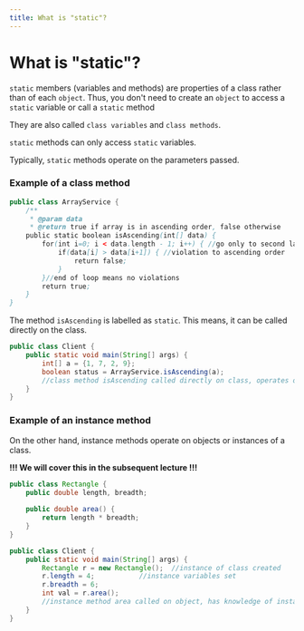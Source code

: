 ```yaml
---
title: What is "static"?
---
```


# What is "static"?

`static` members (variables and methods) are properties of a class rather than of each `object`. Thus, you don't need to create an `object` to access a `static` variable or call a `static` method

They are also called `class variables` and `class methods`.

`static` methods can only access `static` variables.

Typically, `static` methods operate on the parameters passed.

### Example of a class method

```java
public class ArrayService {
	/**
	 * @param data
	 * @return true if array is in ascending order, false otherwise
	public static boolean isAscending(int[] data) {
		for(int i=0; i < data.length - 1; i++) { //go only to second last item
			if(data[i] > data[i+1]) { //violation to ascending order
				return false;
			}
		}//end of loop means no violations
		return true;
	}
}
```

The method `isAscending` is labelled as `static`. This means, it can be called directly on the class.

```java
public class Client {
	public static void main(String[] args) {
		int[] a = {1, 7, 2, 9};
		boolean status = ArrayService.isAscending(a); 
		//class method isAscending called directly on class, operates on array passed
	}
}
```		

### Example of an instance method

On the other hand, instance methods operate on objects or instances of a class.
 
**!!! We will cover this in the subsequent lecture !!!**

```java
public class Rectangle {
	public double length, breadth;
	
	public double area() {
		return length * breadth;
	}
}
```

```java
public class Client {
	public static void main(String[] args) {
		Rectangle r = new Rectangle(); 	//instance of class created
		r.length = 4; 			//instance variables set
		r.breadth = 6;
		int val = r.area();					
		//instance method area called on object, has knowledge of instance variables
	}
}
```


<!--
You might have heard that Java is an *object-oriented* language. We'll see what this means very soon.

Until then, take the following example to understand the meaning of term *static*.

### EXAMPLE 1: Being Human

#### Collective/ Class
Humans are a species or a `class`.

##### Class attributes

The attributes of this species are (exceptions not considered):

- number of eyes: 				`2`
- number of hearts: 			`1`
- number of ears: 				`2`
- number of limbs: 				`4`
- number of digits (fingers/toes) per limb:	`5`
- opposable thumbs:				`true`
- reproduction:					`sexual`
- kill partner after mating: 	`false`
- can fly: 						`false`
- can breathe: 					`true`
- can breathe under water: 	`false`
- can breathe outside water: 	`true`
- and more...

This means every single human has these attributes.

##### Functions of class attributes

We can derive other information from these attributes. For example, 

`totalDigits` = `limbCount * digitPerLimb`

We say `totalDigits` is a function of attributes `limbCount, digitsPerLimb` and is computed on an as-you-need basis.


#### Individual/ Object


Instances of humans are called `objects` of the class `Human`.
Objects can have additional attributes specific to them. Such as:

- height
- weight
- age

Each instance will have a value for these attributes, specific to them. So you can have 4 people:

- John: height = 177, weight = 75.2, age = 24
- Yana: height = 169, weight = 61.7, age = 37
- Ling: height = 142, weight = 37.1, age = 12
-->


